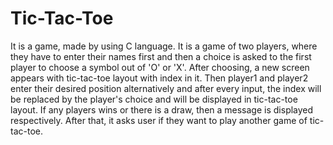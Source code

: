 # Tic-Tac-Toe

It is a game, made by using C language. It is a game of two players, where they have to enter their names first and then a choice is asked to the first player to choose a symbol out of 'O' or 'X'. After choosing, a new screen appears with tic-tac-toe layout with index in it. Then player1 and player2 enter their desired position alternatively and after every input, the index will be replaced by the player's choice and will be displayed in tic-tac-toe layout. If any players wins or there is a draw, then a message is displayed respectively.
After that, it asks user if they want to play another game of tic-tac-toe. 
